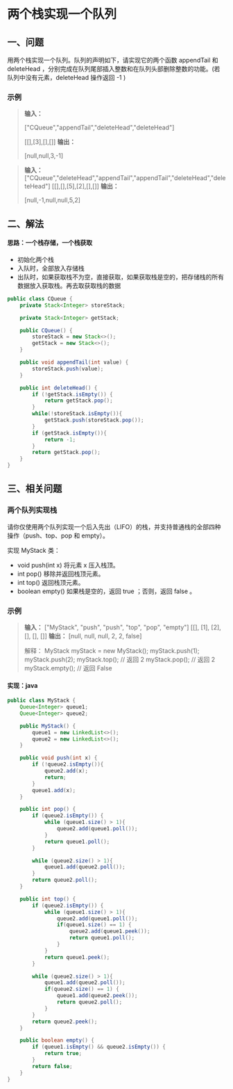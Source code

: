 # 两个栈实现一个队列

## 一、问题

用两个栈实现一个队列。队列的声明如下，请实现它的两个函数 appendTail 和 deleteHead ，分别完成在队列尾部插入整数和在队列头部删除整数的功能。(若队列中没有元素，deleteHead 操作返回 -1 )

### 示例

> **输入：**
>
> ["CQueue","appendTail","deleteHead","deleteHead"]     
>
> [[],[3],[],[]]
> **输出：**
>
> [null,null,3,-1]

> **输入：**
> ["CQueue","deleteHead","appendTail","appendTail","deleteHead","deleteHead"]
> [[],[],[5],[2],[],[]]
> **输出：**
>
> [null,-1,null,null,5,2]

## 二、解法

#### 思路：一个栈存储，一个栈获取

- 初始化两个栈
- 入队时，全部放入存储栈
- 出队时，如果获取栈不为空，直接获取，如果获取栈是空的，把存储栈的所有数据放入获取栈。再去取获取栈的数据

```java
public class CQueue {
    private Stack<Integer> storeStack;

    private Stack<Integer> getStack;

    public CQueue() {
        storeStack = new Stack<>();
        getStack = new Stack<>();
    }

    public void appendTail(int value) {
        storeStack.push(value);
    }

    public int deleteHead() {
        if (!getStack.isEmpty()) {
            return getStack.pop();
        }
        while(!storeStack.isEmpty()){
            getStack.push(storeStack.pop());
        }
        if (getStack.isEmpty()){
            return -1;
        }
        return getStack.pop();
    }
}
```

## 三、相关问题

### 两个队列实现栈

请你仅使用两个队列实现一个后入先出（LIFO）的栈，并支持普通栈的全部四种操作（push、top、pop 和 empty）。

实现 MyStack 类：

- void push(int x) 将元素 x 压入栈顶。
- int pop() 移除并返回栈顶元素。
- int top() 返回栈顶元素。
- boolean empty() 如果栈是空的，返回 true ；否则，返回 false 。

### 示例

> **输入：**
> ["MyStack", "push", "push", "top", "pop", "empty"]
> [[], [1], [2], [], [], []]
> **输出：**
> [null, null, null, 2, 2, false]
>
> 解释：
> MyStack myStack = new MyStack();
> myStack.push(1);
> myStack.push(2);
> myStack.top(); // 返回 2
> myStack.pop(); // 返回 2
> myStack.empty(); // 返回 False

#### 实现：java

```java
public class MyStack {
    Queue<Integer> queue1;
    Queue<Integer> queue2;

    public MyStack() {
        queue1 = new LinkedList<>();
        queue2 = new LinkedList<>();
    }

    public void push(int x) {
        if (!queue2.isEmpty()){
            queue2.add(x);
            return;
        }
        queue1.add(x);
    }

    public int pop() {
        if (queue2.isEmpty()) {
            while (queue1.size() > 1){
                queue2.add(queue1.poll());
            }
            return queue1.poll();
        }

        while (queue2.size() > 1){
            queue1.add(queue2.poll());
        }
        return queue2.poll();
    }

    public int top() {
        if (queue2.isEmpty()) {
            while (queue1.size() > 1){
                queue2.add(queue1.poll());
                if(queue1.size() == 1) {
                    queue2.add(queue1.peek());
                    return queue1.poll();
                }
            }
            return queue1.peek();
        }

        while (queue2.size() > 1){
            queue1.add(queue2.poll());
            if(queue2.size() == 1) {
                queue1.add(queue2.peek());
                return queue2.poll();
            }
        }
        return queue2.peek();
    }

    public boolean empty() {
        if (queue1.isEmpty() && queue2.isEmpty()) {
            return true;
        }
        return false;
    }
}
```

